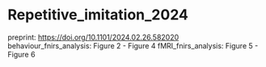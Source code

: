 # Repetitive_imitation_2024
preprint: https://doi.org/10.1101/2024.02.26.582020
behaviour_fnirs_analysis: Figure 2 - Figure 4
fMRI_fnirs_analysis: Figure 5 - Figure 6
